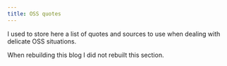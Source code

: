 ```yaml
---
title: OSS quotes
---
```


I used to store here a list of quotes and sources to use when dealing with delicate OSS situations.

When rebuilding this blog I did not rebuilt this section.
